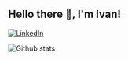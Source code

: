 ## Hello there 👋, I'm Ivan!

[![LinkedIn](https://img.shields.io/badge/LinkedIn-0077B5?style=for-the-badge&logo=linkedin&logoColor=white)](https://www.linkedin.com/in/ivan-gavrilov-9369331a3/)

![Github stats](https://github-readme-stats.vercel.app/api?username=IvanProg00&show_icons=true&theme=radical)
